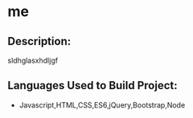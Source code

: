 # me

  ## Description:
  sldhglasxhdljgf

  ## Languages Used to Build Project:
  * Javascript,HTML,CSS,ES6,jQuery,Bootstrap,Node
